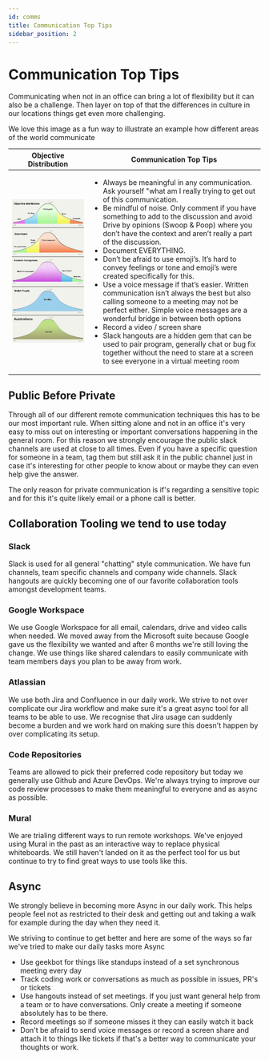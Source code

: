 ```yaml
---
id: comms
title: Communication Top Tips
sidebar_position: 2
---
```


# Communication Top Tips

Communicating when not in an office can bring a lot of flexibility but it can also be a challenge. Then layer on top of that the differences in culture in our locations things get even more challenging.

We love this image as a fun way to illustrate an example how different areas of the world communicate

| Objective Distribution                      | Communication Top Tips |
|---------------------------------------------|------------------------|
| ![Objective Distribution](/img/culture.png) | <ul><li>Always be meaningful in any communication. Ask yourself "what am I really trying to get out of this communication.</li><li>Be mindful of noise. Only comment if you have something to add to the discussion and avoid Drive by opinions (Swoop & Poop) where you don’t have the context and aren’t really a part of the discussion.</li><li>Document EVERYTHING.</li><li>Don’t be afraid to use emoji’s. It’s hard to convey feelings or tone and emoji’s were created specifically for this.</li><li>Use a voice message if that’s easier. Written communication isn’t always the best but also calling someone to a meeting may not be perfect either. Simple voice messages are a wonderful bridge in between both options</li><li>Record a video / screen share</li><li>Slack hangouts are a hidden gem that can be used to pair program, generally chat or bug fix together without the need to stare at a screen to see everyone in a virtual meeting room</li></ul>

## Public Before Private

Through all of our different remote communication techniques this has to be our most important rule. When sitting alone and not in an office it's very easy to miss out on interesting or important conversations happening in the general room. For this reason we strongly encourage the public slack channels are used at close to all times. Even if you have a specific question for someone in a team, tag them but still ask it in the public channel just in case it's interesting for other people to know about or maybe they can even help give the answer.

The only reason for private communication is if's regarding a sensitive topic and for this it's quite likely email or a phone call is better.

## Collaboration Tooling we tend to use today

### Slack

Slack is used for all general "chatting" style communication. We have fun channels, team specific channels and company wide channels. Slack hangouts are quickly becoming one of our favorite collaboration tools amongst development teams.

### Google Workspace

We use Google Workspace for all email, calendars, drive and video calls when needed. We moved away from the Microsoft suite because Google gave us the flexibility we wanted and after 6 months we're still loving the change.
We use things like shared calendars to easily communicate with team members days you plan to be away from work.

### Atlassian

We use both Jira and Confluence in our daily work. We strive to not over complicate our Jira workflow and make sure it's a great async tool for all teams to be able to use. We recognise that Jira usage can suddenly become a burden and we work hard on making sure this doesn't happen by over complicating its setup.

### Code Repositories

Teams are allowed to pick their preferred code repository but today we generally use Github and Azure DevOps.
We're always trying to improve our code review processes to make them meaningful to everyone and as async as possible.

### Mural

We are trialing different ways to run remote workshops. We've enjoyed using Mural in the past as an interactive way to replace physical whiteboards. We still haven't landed on it as the perfect tool for us but continue to try to find great ways to use tools like this.

## Async

We strongly believe in becoming more Async in our daily work. This helps people feel not as restricted to their desk and getting out and taking a walk for example during the day when they need it. 

We striving to continue to get better and here are some of the ways so far we've tried to make our daily tasks more Async

- Use geekbot for things like standups instead of a set synchronous meeting every day
- Track coding work or conversations as much as possible in issues, PR's or tickets
- Use hangouts instead of set meetings. If you just want general help from a team or to have conversations. Only create a meeting if someone absolutely has to be there.
- Record meetings so if someone misses it they can easily watch it back
- Don't be afraid to send voice messages or record a screen share and attach it to things like tickets if that's a better way to communicate your thoughts or work.
